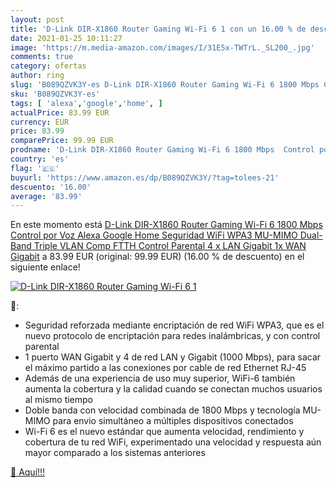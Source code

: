 ```yaml
---
layout: post
title: 'D-Link DIR-X1860 Router Gaming Wi-Fi 6 1 con un 16.00 % de descuento'
date: 2021-01-25 10:11:27
image: 'https://m.media-amazon.com/images/I/31E5x-TWTrL._SL200_.jpg'
comments: true
category: ofertas
author: ring
slug: 'B089QZVK3Y-es D-Link DIR-X1860 Router Gaming Wi-Fi 6 1800 Mbps Control...'
sku: 'B089QZVK3Y-es'
tags: [ 'alexa','google','home', ]
actualPrice: 83.99 EUR
currency: EUR
price: 83.99
comparePrice: 99.99 EUR
prodname: 'D-Link DIR-X1860 Router Gaming Wi-Fi 6 1800 Mbps  Control por Voz Alexa  Google Home  Seguridad WiFi WPA3  MU-MIMO  Dual-Band  Triple VLAN Comp FTTH  Control Parental  4 x LAN Gigabit  1x WAN Gigabit'
country: 'es'
flag: '🇪🇸'
buyurl: 'https://www.amazon.es/dp/B089QZVK3Y/?tag=tolees-21'
descuento: '16.00'
average: '83.99'
---
```


En este momento está [D-Link DIR-X1860 Router Gaming Wi-Fi 6 1800 Mbps  Control por Voz Alexa  Google Home  Seguridad WiFi WPA3  MU-MIMO  Dual-Band  Triple VLAN Comp FTTH  Control Parental  4 x LAN Gigabit  1x WAN Gigabit](https://www.amazon.es/dp/B089QZVK3Y/?tag=tolees-21) a 83.99 EUR (original: 99.99 EUR) (16.00 %  de descuento) en el siguiente enlace!

[![D-Link DIR-X1860 Router Gaming Wi-Fi 6 1](https://m.media-amazon.com/images/I/31E5x-TWTrL._SL200_.jpg)](https://www.amazon.es/dp/B089QZVK3Y/?tag=tolees-21)

🔎:

- Seguridad reforzada mediante encriptación de red WiFi WPA3, que es el nuevo protocolo de encriptación para redes inalámbricas, y con control parental
- 1 puerto WAN Gigabit y 4 de red LAN y Gigabit (1000 Mbps), para sacar el máximo partido a las conexiones por cable de red Ethernet RJ-45
- Además de una experiencia de uso muy superior, WiFi-6 también aumenta la cobertura y la calidad cuando se conectan muchos usuarios al mismo tiempo
- Doble banda con velocidad combinada de 1800 Mbps y tecnología MU-MIMO para envio simultáneo a múltiples dispositivos conectados
- Wi-Fi 6 es el nuevo estándar que aumenta velocidad, rendimiento y cobertura de tu red WiFi, experimentado una velocidad y respuesta aún mayor comparado a los sistemas anteriores

[🛒 Aquí!!!](https://www.amazon.es/dp/B089QZVK3Y/?tag=tolees-21)
